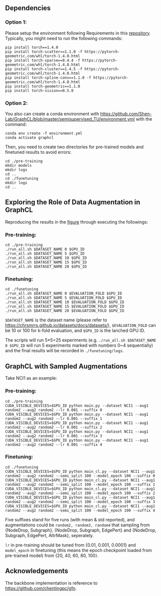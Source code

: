 ## Dependencies

### Option 1: ###
Please setup the environment following Requirements in this [repository](https://github.com/chentingpc/gfn#requirements).
Typically, you might need to run the following commands:
```
pip install torch==1.4.0
pip install torch-scatter==1.1.0 -f https://pytorch-geometric.com/whl/torch-1.4.0.html
pip install torch-sparse==0.4.4 -f https://pytorch-geometric.com/whl/torch-1.4.0.html
pip install torch-cluster==1.4.5 -f https://pytorch-geometric.com/whl/torch-1.4.0.html
pip install torch-spline-conv==1.1.0 -f https://pytorch-geometric.com/whl/torch-1.4.0.html
pip install torch-geometric==1.1.0
pip install torch-vision==0.5.0
```

### Option 2: ###
You also can create a conda environment with https://github.com/Shen-Lab/GraphCL/blob/master/semisupervised_TU/environment.yml with the command:
```
conda env create -f environment.yml
conda activate graphcl
```

Then, you need to create two directories for pre-trained models and finetuned results to avoid errors:

```
cd ./pre-training
mkdir models
mkdir logs
cd ..
cd ./funetuning
mkdir logs
cd ..
```

## Exploring the Role of Data Augmentation in GraphCL

Reproducing the results in the [figure](https://github.com/Shen-Lab/GraphCL/blob/master/augmentations.png) through executing the followings:

### Pre-training: ###

```
cd ./pre-training
./run_all.sh $DATASET_NAME 0 $GPU_ID
./run_all.sh $DATASET_NAME 5 $GPU_ID
./run_all.sh $DATASET_NAME 10 $GPU_ID
./run_all.sh $DATASET_NAME 15 $GPU_ID
./run_all.sh $DATASET_NAME 20 $GPU_ID
```

### Finetuning: ###

```
cd ./funetuning
./run_all.sh $DATASET_NAME 0 $EVALUATION_FOLD $GPU_ID
./run_all.sh $DATASET_NAME 5 $EVALUATION_FOLD $GPU_ID
./run_all.sh $DATASET_NAME 10 $EVALUATION_FOLD $GPU_ID
./run_all.sh $DATASET_NAME 15 $EVALUATION_FOLD $GPU_ID
./run_all.sh $DATASET_NAME 20 $EVALUATION_FOLD $GPU_ID
```

```$DATASET_NAME``` is the dataset name (please refer to https://chrsmrrs.github.io/datasets/docs/datasets/), ```$EVALUATION_FOLD``` can be 10 or 100 for k-fold evaluation, and ```$GPU_ID``` is the lanched GPU ID.

The scripts will run 5\*5=25 experiments (e.g. ```./run_all.sh $DATASET_NAME 0 $GPU_ID``` will run 5 experiments marked with numbers 0~4 sequentially) and the final results will be recorded in ```./funetuning/logs```.

## GraphCL with Sampled Augmentations

Take NCI1 as an example:

### Pre-training: ###

```
cd ./pre-training
CUDA_VISIBLE_DEVICES=$GPU_ID python main.py --dataset NCI1 --aug1 random2 --aug2 random2 --lr 0.001 --suffix 0
CUDA_VISIBLE_DEVICES=$GPU_ID python main.py --dataset NCI1 --aug1 random2 --aug2 random2 --lr 0.001 --suffix 1
CUDA_VISIBLE_DEVICES=$GPU_ID python main.py --dataset NCI1 --aug1 random2 --aug2 random2 --lr 0.001 --suffix 2
CUDA_VISIBLE_DEVICES=$GPU_ID python main.py --dataset NCI1 --aug1 random2 --aug2 random2 --lr 0.001 --suffix 3
CUDA_VISIBLE_DEVICES=$GPU_ID python main.py --dataset NCI1 --aug1 random2 --aug2 random2 --lr 0.001 --suffix 4
```

### Finetuning: ###

```
cd ./funetuning
CUDA_VISIBLE_DEVICES=$GPU_ID python main_cl.py --dataset NCI1 --aug1 random2 --aug2 random2 --semi_split 100 --model_epoch 100 --suffix 0
CUDA_VISIBLE_DEVICES=$GPU_ID python main_cl.py --dataset NCI1 --aug1 random2 --aug2 random2 --semi_split 100 --model_epoch 100 --suffix 1
CUDA_VISIBLE_DEVICES=$GPU_ID python main_cl.py --dataset NCI1 --aug1 random2 --aug2 random2 --semi_split 100 --model_epoch 100 --suffix 2
CUDA_VISIBLE_DEVICES=$GPU_ID python main_cl.py --dataset NCI1 --aug1 random2 --aug2 random2 --semi_split 100 --model_epoch 100 --suffix 3
CUDA_VISIBLE_DEVICES=$GPU_ID python main_cl.py --dataset NCI1 --aug1 random2 --aug2 random2 --semi_split 100 --model_epoch 100 --suffix 4
```

Five suffixes stand for five runs (with mean & std reported), and augmentations could be ```random2, random3, random4``` that sampling from {NodeDrop, Subgraph}, {NodeDrop, Subgraph, EdgePert} and {NodeDrop, Subgraph, EdgePert, AttrMask}, seperately.

```lr``` in pre-training should be tuned from {0.01, 0.001, 0.0001} and ```model_epoch``` in finetuning (this means the epoch checkpoint loaded from pre-trained model) from {20, 40, 60, 80, 100}.

## Acknowledgements

The backbone implementation is reference to https://github.com/chentingpc/gfn.
